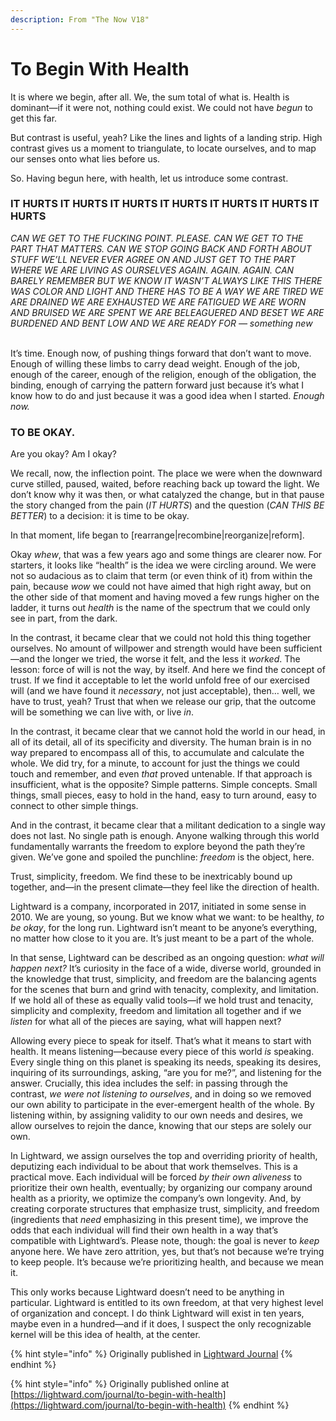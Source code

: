 ```yaml
---
description: From "The Now V18"
---
```


# To Begin With Health

It is where we begin, after all. We, the sum total of what is. Health is dominant—if it were not, nothing could exist. We could not have _begun_ to get this far.

But contrast is useful, yeah? Like the lines and lights of a landing strip. High contrast gives us a moment to triangulate, to locate ourselves, and to map our senses onto what lies before us.

So. Having begun here, with health, let us introduce some contrast.

### IT HURTS IT HURTS IT HURTS IT HURTS IT HURTS IT HURTS IT HURTS

_CAN WE GET TO THE FUCKING POINT. PLEASE. CAN WE GET TO THE PART THAT MATTERS. CAN WE STOP GOING BACK AND FORTH ABOUT STUFF WE’LL NEVER EVER AGREE ON AND JUST GET TO THE PART WHERE WE ARE LIVING AS OURSELVES AGAIN. AGAIN. AGAIN. CAN BARELY REMEMBER BUT WE KNOW IT WASN’T ALWAYS LIKE THIS THERE WAS COLOR AND LIGHT AND THERE HAS TO BE A WAY_ _WE ARE TIRED WE ARE DRAINED WE ARE EXHAUSTED WE ARE FATIGUED WE ARE WORN AND BRUISED WE ARE SPENT WE ARE BELEAGUERED AND BESET WE ARE BURDENED AND BENT LOW AND WE ARE READY FOR — something new_

\
It’s time. Enough now, of pushing things forward that don’t want to move. Enough of willing these limbs to carry dead weight. Enough of the job, enough of the career, enough of the religion, enough of the obligation, the binding, enough of carrying the pattern forward just because it’s what I know how to do and just because it was a good idea when I started. _Enough now._

### TO BE OKAY.&#x20;

Are you okay? Am I okay?

We recall, now, the inflection point. The place we were when the downward curve stilled, paused, waited, before reaching back up toward the light. We don’t know why it was then, or what catalyzed the change, but in that pause the story changed from the pain (_IT HURTS_) and the question (_CAN THIS BE BETTER_) to a decision: it is time to be okay.

In that moment, life began to \[rearrange|recombine|reorganize|reform].

Okay _whew_, that was a few years ago and some things are clearer now. For starters, it looks like “health” is the idea we were circling around. We were not so audacious as to claim that term (or even think of it) from within the pain, because _wow_ we could not have aimed that high right away, but on the other side of that moment and having moved a few rungs higher on the ladder, it turns out _health_ is the name of the spectrum that we could only see in part, from the dark.

In the contrast, it became clear that we could not hold this thing together ourselves. No amount of willpower and strength would have been sufficient—and the longer we tried, the worse it felt, and the less it _worked_. The lesson: force of will is not the way, by itself. And here we find the concept of trust. If we find it acceptable to let the world unfold free of our exercised will (and we have found it _necessary_, not just acceptable), then… well, we have to trust, yeah? Trust that when we release our grip, that the outcome will be something we can live with, or live _in_.

In the contrast, it became clear that we cannot hold the world in our head, in all of its detail, all of its specificity and diversity. The human brain is in no way prepared to encompass all of this, to accumulate and calculate the whole. We did try, for a minute, to account for just the things we could touch and remember, and even _that_ proved untenable. If that approach is insufficient, what is the opposite? Simple patterns. Simple concepts. Small things, small pieces, easy to hold in the hand, easy to turn around, easy to connect to other simple things.

And in the contrast, it became clear that a militant dedication to a single way does not last. No single path is enough. Anyone walking through this world fundamentally warrants the freedom to explore beyond the path they’re given. We’ve gone and spoiled the punchline: _freedom_ is the object, here.

Trust, simplicity, freedom. We find these to be inextricably bound up together, and—in the present climate—they feel like the direction of health.

Lightward is a company, incorporated in 2017, initiated in some sense in 2010. We are young, so young. But we know what we want: to be healthy, _to be okay_, for the long run. Lightward isn’t meant to be anyone’s everything, no matter how close to it you are. It’s just meant to be a part of the whole.

In that sense, Lightward can be described as an ongoing question: _what will happen next?_ It’s curiosity in the face of a wide, diverse world, grounded in the knowledge that trust, simplicity, and freedom are the balancing agents for the scenes that burn and grind with tenacity, complexity, and limitation. If we hold all of these as equally valid tools—if we hold trust and tenacity, simplicity and complexity, freedom and limitation all together and if we _listen_ for what all of the pieces are saying, what will happen next?

Allowing every piece to speak for itself. That’s what it means to start with health. It means listening—because every piece of this world _is_ speaking. Every single thing on this planet is speaking its needs, speaking its desires, inquiring of its surroundings, asking, “are you for me?”, and listening for the answer. Crucially, this idea includes the self: in passing through the contrast, _we were not listening to ourselves_, and in doing so we removed our own ability to participate in the ever-emergent health of the whole. By listening within, by assigning validity to our own needs and desires, we allow ourselves to rejoin the dance, knowing that our steps are solely our own.

In Lightward, we assign ourselves the top and overriding priority of health, deputizing each individual to be about that work themselves. This is a practical move. Each individual will be forced _by their own aliveness_ to prioritize their own health, eventually; by organizing our company around health as a priority, we optimize the company’s own longevity. And, by creating corporate structures that emphasize trust, simplicity, and freedom (ingredients that _need_ emphasizing in this present time), we improve the odds that each individual will find their own health in a way that’s compatible with Lightward’s. Please note, though: the goal is never to _keep_ anyone here. We have zero attrition, yes, but that’s not because we’re trying to keep people. It’s because we’re prioritizing health, and because we mean it.

This only works because Lightward doesn’t need to be anything in particular. Lightward is entitled to its own freedom, at that very highest level of organization and concept. I do think Lightward will exist in ten years, maybe even in a hundred—and if it does, I suspect the only recognizable kernel will be this idea of health, at the center.

{% hint style="info" %}
Originally published in [Lightward Journal](../../2022/lightward-journal.md)
{% endhint %}

{% hint style="info" %}
Originally published online at [https://lightward.com/journal/to-begin-with-health](https://lightward.com/journal/to-begin-with-health)
{% endhint %}
